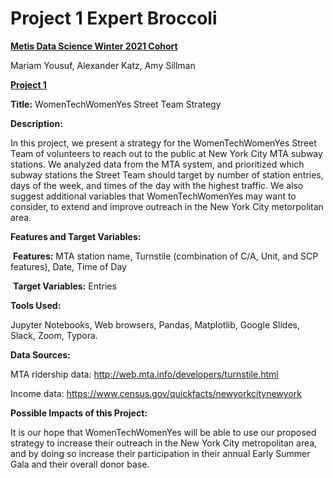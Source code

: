 # Project 1 Expert Broccoli

**<u>Metis Data Science Winter 2021 Cohort</u>**

Mariam Yousuf, Alexander Katz, Amy Sillman

<u>**Project 1**</u>

**Title:** WomenTechWomenYes Street Team Strategy

**Description:**

In this project, we present a strategy for the WomenTechWomenYes Street Team of volunteers to reach out to the public at New York City MTA subway stations. We analyzed data from the MTA system, and prioritized which subway stations the Street Team should target by number of station entries, days of the week, and times of the day with the highest traffic. We also suggest additional variables that WomenTechWomenYes may want to consider, to extend and improve outreach in the New York City metorpolitan area.

**Features and Target Variables:**

​	**Features:**  MTA station name, Turnstile (combination of C/A, Unit, and SCP 	features), Date, Time of Day

​	**Target Variables:** Entries

**Tools Used:**

Jupyter Notebooks, Web browsers, Pandas, Matplotlib, Google Slides, Slack, Zoom, Typora.

**Data Sources:**

MTA ridership data: http://web.mta.info/developers/turnstile.html 

Income data: https://www.census.gov/quickfacts/newyorkcitynewyork


**Possible Impacts of this Project:**

It is our hope that WomenTechWomenYes will be able to use our proposed strategy to increase their outreach in the New York City metropolitan area, and by doing so increase their participation in their annual Early Summer Gala and their overall donor base.
